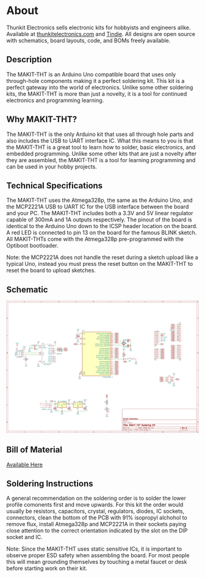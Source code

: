 # About #

Thunkit Electronics sells electronic kits for hobbyists and engineers alike. Available at [thunkitelectronics.com](https://thunkitelectronics.com/category.html?page=development) and [Tindie](https://www.tindie.com/stores/cmccaskey). All designs are open source with schematics, board layouts, code, and BOMs freely available.

## Description ###
The MAKIT-THT is an Arduino Uno compatible board that uses only through-hole components making it a perfect soldering kit. This kit is a perfect gateway into the world of electronics. Unlike some other soldering kits, the MAKIT-THT is more than just a novelty, it is a tool for continued electronics and programming learning.

## Why MAKIT-THT? ##
The MAKIT-THT is the only Arduino kit that uses all through hole parts and also includes the USB to UART interface IC. What this means to you is that the MAKIT-THT is a great tool to learn how to solder, basic electronics, and embedded programming. Unlike some other kits that are just a novelty after they are assembled, the MAKIT-THT is a tool for learning programming and can be used in your hobby projects.

## Technical Specifications ##

The MAKIT-THT uses the Atmega328p, the same as the Arduino Uno, and the MCP2221A USB to UART IC for the USB interface between the board and your PC. The MAKIT-THT includes both a 3.3V and 5V linear regulator capable of 300mA and 1A outputs respectively. The pinout of the board is identical to the Arduino Uno down to the ICSP header location on the board. A red LED is connected to pin 13 on the board for the famous BLINK sketch. All MAKIT-THTs come with the Atmega328p pre-programmed with the Optiboot bootloader. 

Note: the MCP2221A does not handle the reset during a sketch upload like a typical Uno, instead you must press the reset button on the MAKIT-THT to reset the board to upload sketches.

## Schematic ##
![image goes here](IMAGES/MAKIT-THT_SCHEM.png)

## Bill of Material ##
[Available Here](IMAGES/MAKIT-THT_BOM.html)

## Soldering Instructions ##
A general recommendation on the soldering order is to solder the lower profile comonents first and move upwards. For this kit the order would usually be resistors, capacitors, crystal, regulators, diodes, IC sockets, connectors, clean the bottom of the PCB with 91% isopropyl alchohol to remove flux, install Atmega328p and MCP2221A in their sockets paying close attention to the correct orientation indicated by the slot on the DIP socket and IC.

Note: Since the MAKIT-THT uses static sensitive ICs, it is important to observe proper ESD safety when assembling the board. For most people this will mean grounding themselves by touching a metal faucet or desk before starting work on their kit.
